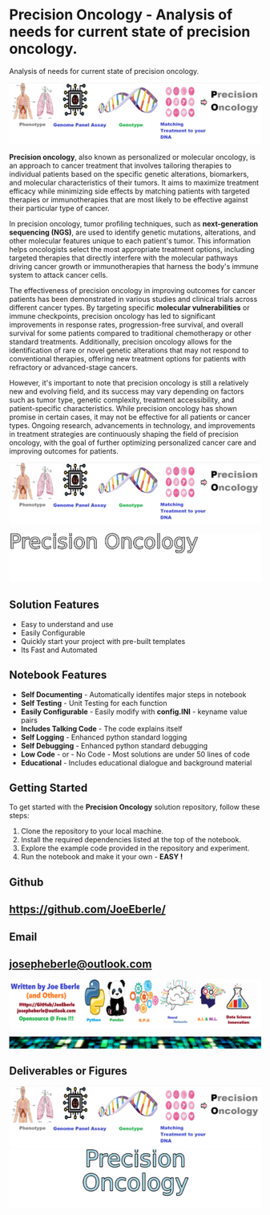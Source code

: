 
# Precision Oncology - Analysis of needs for current state of precision oncology.
Analysis of needs for current state of precision oncology.

![Image image_filename](code.png)

**Precision oncology**, also known as personalized or molecular oncology, is an approach to cancer treatment that involves tailoring therapies to individual patients based on the specific genetic alterations, biomarkers, and molecular characteristics of their tumors. It aims to maximize treatment efficacy while minimizing side effects by matching patients with targeted therapies or immunotherapies that are most likely to be effective against their particular type of cancer.

In precision oncology, tumor profiling techniques, such as **next-generation sequencing (NGS)**, are used to identify genetic mutations, alterations, and other molecular features unique to each patient's tumor. This information helps oncologists select the most appropriate treatment options, including targeted therapies that directly interfere with the molecular pathways driving cancer growth or immunotherapies that harness the body's immune system to attack cancer cells.

The effectiveness of precision oncology in improving outcomes for cancer patients has been demonstrated in various studies and clinical trials across different cancer types. By targeting specific **molecular vulnerabilities** or immune checkpoints, precision oncology has led to significant improvements in response rates, progression-free survival, and overall survival for some patients compared to traditional chemotherapy or other standard treatments. Additionally, precision oncology allows for the identification of rare or novel genetic alterations that may not respond to conventional therapies, offering new treatment options for patients with refractory or advanced-stage cancers.

However, it's important to note that precision oncology is still a relatively new and evolving field, and its success may vary depending on factors such as tumor type, genetic complexity, treatment accessibility, and patient-specific characteristics. While precision oncology has shown promise in certain cases, it may not be effective for all patients or cancer types. Ongoing research, advancements in technology, and improvements in treatment strategies are continuously shaping the field of precision oncology, with the goal of further optimizing personalized cancer care and improving outcomes for patients.


![Image image_filename](sample.png)

![Image image_filename](solution_sign.png)

## Solution Features
- Easy to understand and use  
- Easily Configurable 
- Quickly start your project with pre-built templates
- Its Fast and Automated

## Notebook Features
- **Self Documenting** - Automatically identifes major steps in notebook 
- **Self Testing** - Unit Testing for each function
- **Easily Configurable** - Easily modify with **config.INI** - keyname value pairs
- **Includes Talking Code** - The code explains itself 
- **Self Logging** - Enhanced python standard logging   
- **Self Debugging** - Enhanced python standard debugging
- **Low Code** - or - No Code  - Most solutions are under 50 lines of code
- **Educational** - Includes educational dialogue and background material
    
## Getting Started
To get started with the **Precision Oncology** solution repository, follow these steps:
1. Clone the repository to your local machine.
2. Install the required dependencies listed at the top of the notebook.
3. Explore the example code provided in the repository and experiment.
4. Run the notebook and make it your own - **EASY !**
    

## Github    
## https://github.com/JoeEberle/ 

## Email 
## josepheberle@outlook.com 

    
![Developer](developer.png)

![Brand](brand.png)
    
## Deliverables or Figures
 ![additional_image](precision_oncology.png)  <br>![additional_image](solution_stacked_sign.png)  <br>
    